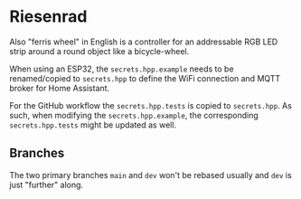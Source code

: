 Riesenrad
=========

Also "ferris wheel" in English is a controller for an addressable RGB LED strip
around a round object like a bicycle-wheel.

When using an ESP32, the `secrets.hpp.example` needs to be renamed/copied to
`secrets.hpp` to define the WiFi connection and MQTT broker for Home Assistant.

For the GitHub workflow the `secrets.hpp.tests` is copied to `secrets.hpp`. As
such, when modifying the `secrets.hpp.example`, the corresponding
`secrets.hpp.tests` might be updated as well.

Branches
--------

The two primary branches `main` and `dev` won't be rebased usually and `dev` is
just "further" along.
